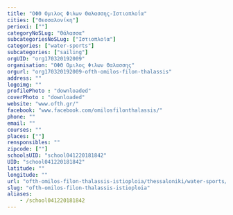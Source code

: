 ```yaml
---
title: "ΟΦΘ Ομιλος Φιλων Θαλασσης-Ιστιοπλοΐα"
cities: ["Θεσσαλονίκη"]
perioxi: [""]
categoryNoSLug: "Θάλασσα"
subcategoriesNoSLug: ["Ιστιοπλοϊα"]
categories: ["water-sports"]
subcategories: ["sailing"]
orgUID: "org170320192009"
organisation: "ΟΦΘ Ομιλος Φιλων Θαλασσης"
orgurl: "org170320192009-ofth-omilos-filon-thalassis"
address: ""
logoimg: ""
profilePhoto : "downloaded"
coverPhoto : "downloaded"
website: "www.ofth.gr/"
facebook: "www.facebook.com/omilosfilonthalassis/"
phone: ""
email: ""
courses: ""
places: [""]
rensponsibles: ""
zipcode: [""]
schoolsUID: "school041220181842"
UID: "school041220181842"
latitude: ""
longitude: ""
url: "ofth-omilos-filon-thalassis-istioploia/thessaloniki/water-sports/sailing"
slug: "ofth-omilos-filon-thalassis-istioploia"
aliases:
    - /school041220181842
---
```





